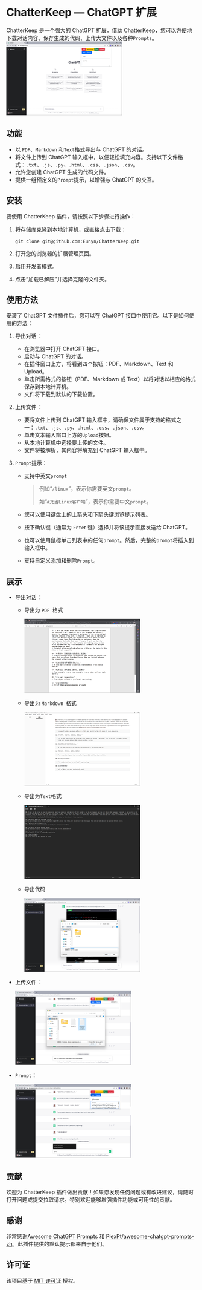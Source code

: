 
# ChatterKeep — ChatGPT 扩展

ChatterKeep 是一个强大的 ChatGPT 扩展，借助 ChatterKeep，您可以方便地下载对话内容、保存生成的代码、上传大文件以及各种`Prompts`。[<img src="https://github.com/Eunyn/ChatterKeep/blob/main/image/main.png" alt="main" style="zoom:30%;" />](https://youtu.be/RrRpUIcM86s)

## 功能

- 以 `PDF`、`Markdown` 和`Text`格式导出与 ChatGPT 的对话。
- 将文件上传到 ChatGPT 输入框中，以便轻松填充内容。支持以下文件格式：`.txt`、`.js`、`.py`、`.html`、`.css`、`.json`、`.csv`。
- 允许您创建 ChatGPT 生成的代码文件。
- 提供一组预定义的`Prompt`提示，以增强与 ChatGPT 的交互。

## 安装

要使用 ChatterKeep 插件，请按照以下步骤进行操作：

1. 将存储库克隆到本地计算机，或直接点击下载：

   ```
   git clone git@github.com:Eunyn/ChatterKeep.git
   ```

2. 打开您的浏览器的扩展管理页面。

3. 启用开发者模式。

4. 点击“加载已解压”并选择克隆的文件夹。

## 使用方法

安装了 ChatGPT 文件插件后，您可以在 ChatGPT 接口中使用它。以下是如何使用的方法：

1. 导出对话：
   - 在浏览器中打开 ChatGPT 接口。
   - 启动与 ChatGPT 的对话。
   - 在插件窗口上方，将看到四个按钮：PDF、Markdown、Text 和 Upload。
   - 单击所需格式的按钮（PDF、Markdown 或 Text）以将对话以相应的格式保存到本地计算机。
   - 文件将下载到默认的下载位置。
   
2. 上传文件：
   - 要将文件上传到 ChatGPT 输入框中，请确保文件属于支持的格式之一：`.txt`、`.js`、`.py`、`.html`、`.css`、`.json`、`.csv`。
   - 单击文本输入窗口上方的`Upload`按钮。
   - 从本地计算机中选择要上传的文件。
   - 文件将被解析，其内容将填充到 ChatGPT 输入框中。
   
3. `Prompt`提示：
   - 支持中英文`prompt`
   
     > 例如“`/linux`”，表示你需要英文`prompt`。
     >
     > 如“`#充当Linux客户端`”，表示你需要中文`prompt`。
   
   - 您可以使用键盘上的上箭头和下箭头键浏览提示列表。
   
   - 按下确认键（通常为 `Ente`r 键）选择并将该提示直接发送给 ChatGPT。
   
   - 也可以使用鼠标单击列表中的任何`prompt`。然后，完整的`prompt`将插入到输入框中。
   
   - 支持自定义添加和删除`Prompt`。

## 展示

- 导出对话：

  - 导出为 `PDF `格式

    <img src="https://github.com/Eunyn/ChatterKeep/blob/main/image/pdf.png" alt="pdf" style="zoom:30%;" />

  - 导出为 `Markdown `格式

    <img src="https://github.com/Eunyn/ChatterKeep/blob/main/image/markdown.png" alt="markdown" style="zoom:30%;" />

  - 导出为`Text`格式

    <img src="https://github.com/Eunyn/ChatterKeep/blob/main/image/text.png" alt="text" style="zoom:30%;" />

  - 导出代码

    <img src="https://github.com/Eunyn/ChatterKeep/blob/main/image/code.png" alt="code" style="zoom:30%;" />

- 上传文件：

  <img src="https://github.com/Eunyn/ChatterKeep/blob/main/image/upload.png" alt="upload" style="zoom:30%;" />

- `Prompt`：

  <img src="https://github.com/Eunyn/ChatterKeep/blob/main/image/prompts.png" alt="prompts" style="zoom:30%;" />

## 贡献

欢迎为 ChatterKeep 插件做出贡献！如果您发现任何问题或有改进建议，请随时打开问题或提交拉取请求。特别欢迎能够增强插件功能或可用性的贡献。

## 感谢

非常感谢[Awesome ChatGPT Prompts](https://github.com/f/awesome-chatgpt-prompts) 和 [PlexPt/awesome-chatgpt-prompts-zh](https://github.com/PlexPt/awesome-chatgpt-prompts-zh)。此插件提供的默认提示都来自于他们。

## 许可证

该项目基于 [MIT 许可证](https://chat.openai.com/c/LICENSE) 授权。
